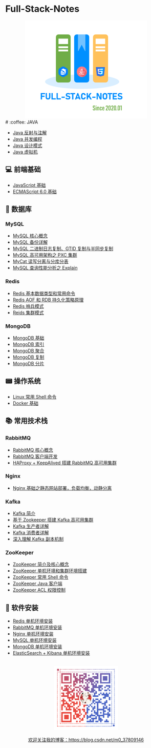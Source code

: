 # Full-Stack-Notes

<div align="center"> <img width="380px" src="pictures/full-stack-notes-logo.png"/> </div>
# :coffee: JAVA

+ [Java 反射与注解](notes/Java_反射与注解.md)
+ [Java 并发编程](notes/Java_并发编程.md)
+ [Java 设计模式](notes/Java_设计模式.md)
+ [Java 虚拟机](notes/Java_虚拟机.md)



## 💻 前端基础

- [JavaScript 基础](notes/JavaScript_基础.md)
- [ECMAScript 6.0 基础](notes/ES6_基础.md)



## 💾 数据库

### MySQL

+ [MySQL 核心概念](notes/MySQL_基础.md)
+ [MySQL 备份详解](notes/MySQL_备份.md)
+ [MySQL 二进制日志复制、GTID 复制与半同步复制](notes/MySQL_复制.md)
+ [MySQL 高可用架构之 PXC 集群](notes/MySQL_PXC集群.md)
+ [MyCat 读写分离与分库分表](notes/MySQL_Mycat中间件.md)
+ [MySQL 查询性能分析之 Explain](notes/MySQL_EXPLAIN.md)

### Redis

+ [Redis 基本数据类型和常用命令](notes/Redis_数据类型和常用命令.md)
+ [Redis AOF 和 RDB 持久化策略原理](notes/Redis_持久化.md)
+ [Redis 哨兵模式](notes/Redis_哨兵模式.md)
+ [Reids 集群模式](notes/Redis_集群模式.md)

### MongoDB

+ [MongoDB 基础](notes/MongoDB_基础.md)
+ [MongoDB 索引](notes/MongoDB_索引.md)
+ [MongoDB 聚合](notes/MongoDB_聚合.md)
+ [MongoDB 复制](notes/MongoDB_复制.md)
+ [MongoDB 分片](notes/MongoDB_分片.md)



## 📟 操作系统

+ [Linux 常用 Shell 命令](notes/Linux_常用Shell命令.md)
+ [Docker 基础](notes/Docker_基础.md)



##  :books: 常用技术栈


### RabbitMQ

+ [RabbitMQ 核心概念](notes/RabbitMQ_基础.md)
+ [RabbitMQ 客户端开发](notes/RabbitMQ_客户端开发.md)
+ [HAProxy + KeepAlived 搭建 RabbitMQ 高可用集群](notes/RabbitMQ_高可用集群架构.md)

### Nginx

+ [Nginx 基础之静态网站部署，负载均衡，动静分离](notes/Nginx_基础.md)


### Kafka

+ [Kafka 简介](https://github.com/heibaiying/BigData-Notes/blob/master/notes/Kafka简介.md)
+ [基于 Zookeeper 搭建 Kafka 高可用集群](https://github.com/heibaiying/BigData-Notes/blob/master/notes/installation/基于Zookeeper搭建Kafka高可用集群.md)
+ [Kafka 生产者详解](https://github.com/heibaiying/BigData-Notes/blob/master/notes/Kafka生产者详解.md)
+ [Kafka 消费者详解](https://github.com/heibaiying/BigData-Notes/blob/master/notes/Kafka消费者详解.md)
+ [深入理解 Kafka 副本机制](https://github.com/heibaiying/BigData-Notes/blob/master/notes/Kafka深入理解分区副本机制.md)


### ZooKeeper 

+ [ZooKeeper 简介及核心概念](https://github.com/heibaiying/BigData-Notes/blob/master/notes/Zookeeper简介及核心概念.md)
+ [ZooKeeper 单机环境和集群环境搭建](https://github.com/heibaiying/BigData-Notes/blob/master/notes/installation/Zookeeper单机环境和集群环境搭建.md) 
+ [ZooKeeper 常用 Shell 命令](https://github.com/heibaiying/BigData-Notes/blob/master/notes/Zookeeper常用Shell命令.md)
+ [ZooKeeper Java 客户端](https://github.com/heibaiying/BigData-Notes/blob/master/notes/Zookeeper_Java客户端Curator.md)
+ [ZooKeeper  ACL 权限控制](https://github.com/heibaiying/BigData-Notes/blob/master/notes/Zookeeper_ACL权限控制.md)


##  :hammer: 软件安装

+ [Redis 单机环境安装](notes/installation/Redis单机环境搭建.md)
+ [RabbitMQ 单机环境安装](notes/installation/RabbitMQ单机环境搭建.md)
+ [Nginx 单机环境安装](notes/installation/Nginx编译方式安装.md)
+ [MySQL 单机环境安装](notes/installation/MySQL单机环境搭建.md)
+ [MongoDB 单机环境安装](notes/installation/MongoDB单机环境搭建.md)
+ [ElasticSearch + Kibana 单机环境安装](notes/installation/ElasticSearch+Kibana单机环境搭建.md)

<br>

<div align="center"> <img width="200px" src="pictures/blog-logo.png"/> </div>
<br>

<div align="center"> <a  href = "">欢迎关注我的博客：https://blog.csdn.net/m0_37809146</a> </div>

